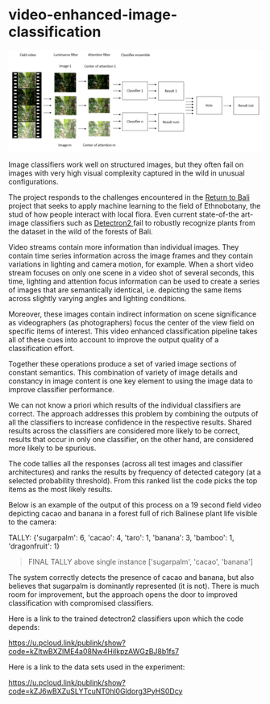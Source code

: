 # video-enhanced-image-classification

![alt text](https://github.com/realtechsupport/video-enhanced-classification/blob/main/video-enhanced-CNN.png?raw=true)

Image classifiers work well on structured images, but they often fail on images with very high visual complexity captured in the wild in unusual configurations.

The project responds to the challenges encountered in the <a href="http://www.realtechsupport.org/new_works/return2bali.html">Return to Bali</a> project that seeks to apply machine learning to the field of Ethnobotany, the stud of how people interact with local flora. Even current state-of-the art-image classifiers such as <a href = "https://github.com/facebookresearch/detectron2"> Detectron2 </a> fail to robustly recognize plants from the dataset in the wild of the forests of Bali.

Video streams contain more information than individual images. They contain time series information across the image frames and they contain variations in 
lighting and camera motion, for example. When a short video stream focuses on only one scene in a video shot of several seconds, this time, lighting and 
attention focus information can be used to create a series of images that are semantically identical, i.e. depicting the same items
across slightly varying angles and lighting conditions. 

Moreover, these images contain indirect information on scene significance as videographers (as photographers) focus the center of the view field on specific 
items of interest. This video enhanced classification pipeline takes all of these cues into account to improve the output quality of a classification effort.

Together these operations produce a set of varied image sections of constant semantics. This combination of variety of image details and constancy in image content is one key element to using the image data to improve classifier performance.

We can not know a priori which results of the individual classifiers are correct. The approach addresses this problem by combining the outputs of all the classifiers to increase confidence in the respective results. Shared results across the classifiers are considered more likely to be correct, results that occur in only one classifier, on the other hand, are considered more likely to be spurious.

The code tallies all the responses (across all test images and classifier architectures) and ranks the results by frequency of detected category 
(at a selected probability threshold). From this ranked list the code picks the top items as the most likely results. 

Below is an example of the output of  this process on a 19 second field video depicting cacao and banana in a forest full of rich Balinese plant life visible to the camera:

TALLY:  {'sugarpalm': 6, 'cacao': 4, 'taro': 1, 'banana': 3, 'bamboo': 1, 'dragonfruit': 1}
 > FINAL TALLY above single instance  ['sugarpalm', 'cacao', 'banana']

The system correctly detects the presence of cacao and banana, but also believes that sugarpalm is dominantly represented (it is not). 
There is much room for improvement, but the approach opens the door to improved classification with compromised classifiers.

Here is a link to the trained detectron2 classifiers upon which the code depends:

https://u.pcloud.link/publink/show?code=kZItwBXZlME4a08Nw4HiIkpzAWGzBJ8b1fs7

Here is a link to the data sets used in the experiment:

https://u.pcloud.link/publink/show?code=kZJ6wBXZuSLYTcuNT0hl0Gldorg3PyHS0Dcy

